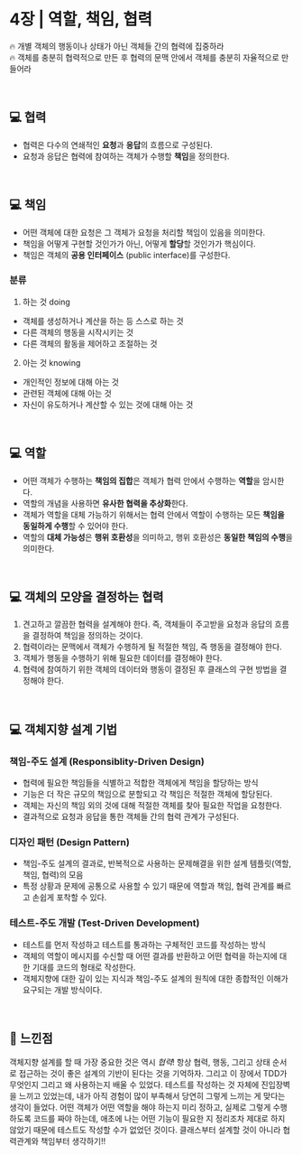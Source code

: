 # 4장 | 역할, 책임, 협력
🔥 개별 객체의 행동이나 상태가 아닌 객체들 간의 협력에 집중하라<br>
🔥 객체를 충분히 협력적으로 만든 후 협력의 문맥 안에서 객체를 충분히 자율적으로 만들어라

<br>

## 💻 협력

- 협력은 다수의 연쇄적인 **요청**과 **응답**의 흐름으로 구성된다.
- 요청과 응답은 협력에 참여하는 객체가 수행할 **책임**을 정의한다.

<br>

## 💻 책임

- 어떤 객체에 대한 요청은 그 객체가 요청을 처리할 책임이 있음을 의미한다.
- 책임을 어떻게 구현할 것인가가 아닌, 어떻게 **할당**할 것인가가 핵심이다.
- 책임은 객체의 **공용 인터페이스** (public interface)를 구성한다.

### 분류

1. 하는 것 doing
  - 객체를 생성하거나 계산을 하는 등 스스로 하는 것
  - 다른 객체의 행동을 시작시키는 것
  - 다른 객체의 활동을 제어하고 조절하는 것
2. 아는 것 knowing
  - 개인적인 정보에 대해 아는 것
  - 관련된 객체에 대해 아는 것
  - 자신이 유도하거나 계산할 수 있는 것에 대해 아는 것

<br>

## 💻 역할

- 어떤 객체가 수행하는 **책임의 집합**은 객체가 협력 안에서 수행하는 **역할**을 암시한다.
- 역할의 개념을 사용하면 **유사한 협력을 추상화**한다.
- 객체가 역할을 대체 가능하기 위해서는 협력 안에서 역할이 수행하는 모든 **책임을 동일하게 수행**할 수 있어야 한다.
- 역할의 **대체 가능성**은 **행위 호환성**을 의미하고, 행위 호환성은 **동일한 책임의 수행**을 의미한다.

<br>

## 💻 객체의 모양을 결정하는 협력

1. 견고하고 깔끔한 협력을 설계해야 한다. 즉, 객체들이 주고받을 요청과 응답의 흐름을 결정하여 책임을 정의하는 것이다.
2. 협력이라는 문맥에서 객체가 수행하게 될 적절한 책임, 즉 행동을 결정해야 한다.
3. 객체가 행동을 수행하기 위해 필요한 데이터를 결정해야 한다.
4. 협력에 참여하기 위한 객체의 데이터와 행동이 결정된 후 클래스의 구현 방법을 결정해야 한다.

<br>

## 💻 객체지향 설계 기법

### 책임-주도 설계 (Responsiblity-Driven Design)

- 협력에 필요한 책임들을 식별하고 적합한 객체에게 책임을 할당하는 방식
- 기능은 더 작은 규모의 책임으로 분할되고 각 책임은 적절한 객체에 할당된다.
- 객체는 자신의 책임 외의 것에 대해 적절한 객체를 찾아 필요한 작업을 요청한다.
- 결과적으로 요청과 응답을 통한 객체들 간의 협력 관계가 구성된다.

### 디자인 패턴 (Design Pattern)

- 책임-주도 설계의 결과로, 반복적으로 사용하는 문제해결을 위한 설계 템플릿(역할, 책임, 협력)의 모음
- 특정 상황과 문제에 공통으로 사용할 수 있기 때문에 역할과 책임, 협력 관계를 빠르고 손쉽게 포착할 수 있다.

### 테스트-주도 개발 (Test-Driven Development)

- 테스트를 먼저 작성하고 테스트를 통과하는 구체적인 코드를 작성하는 방식
- 객체의 역할이 메시지를 수신할 때 어떤 결과를 반환하고 어떤 협력을 하는지에 대한 기대를 코드의 형태로 작성한다.
- 객체지향에 대한 깊이 있는 지식과 책임-주도 설계의 원칙에 대한 종합적인 이해가 요구되는 개발 방식이다.

<br>

## 📝 느낀점

객체지향 설계를 할 때 가장 중요한 것은 역시 *협력*! 항상 협력, 행동, 그리고 상태 순서로 접근하는 것이 좋은 설계의 기반이 된다는 것을 기억하자. 그리고 이 장에서 TDD가 무엇인지 그리고 왜 사용하는지 배울 수 있었다. 테스트를 작성하는 것 자체에 진입장벽을 느끼고 있었는데, 내가 아직 경험이 많이 부족해서 당연히 그렇게 느끼는 게 맞다는 생각이 들었다. 어떤 객체가 어떤 역할을 해야 하는지 미리 정하고, 실제로 그렇게 수행하도록 코드를 짜야 하는데, 애초에 나는 어떤 기능이 필요한 지 정리조차 제대로 하지 않았기 때문에 테스트도 작성할 수가 없었던 것이다. 클래스부터 설계할 것이 아니라 협력관계와 책임부터 생각하기!!
